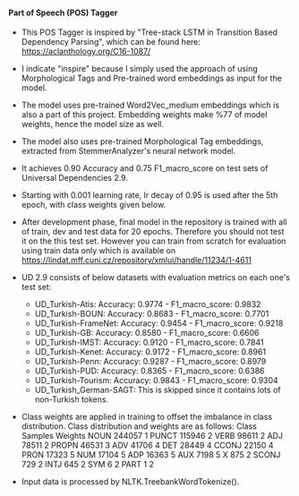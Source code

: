 #### Part of Speech (POS) Tagger

- This POS Tagger is inspired by "Tree-stack LSTM in Transition Based Dependency Parsing",
which can be found here: https://aclanthology.org/C16-1087/
- I indicate "inspire" because I simply used the approach of using Morphological Tags and Pre-trained word embeddings as input for the model.
- The model uses pre-trained Word2Vec_medium embeddings which is also a part of this project. Embedding weights make %77 of model weights, hence the model size as well.
- The model also uses pre-trained Morphological Tag embeddings, extracted from StemmerAnalyzer's neural network model.

- It achieves 0.90 Accuracy and 0.75 F1_macro_score on test sets of Universal Dependencies 2.9.
- Starting with 0.001 learning rate, lr decay of 0.95 is used after the 5th epoch, with class weights given below.
- After development phase, final model in the repository is trained with all of train, dev and test data for 20 epochs. Therefore you should not test it on the this test set. However you can train from scratch for evaluation using train data only which is available on https://lindat.mff.cuni.cz/repository/xmlui/handle/11234/1-4611
- UD 2.9 consists of below datasets with evaluation metrics on each one's test set:
	- UD_Turkish-Atis: Accuracy: 0.9774 - F1_macro_score: 0.9832
	- UD_Turkish-BOUN: Accuracy: 0.8683 - F1_macro_score: 0.7701
	- UD_Turkish-FrameNet: Accuracy: 0.9454 - F1_macro_score: 0.9218
	- UD_Turkish-GB: Accuracy: 0.8580 - F1_macro_score: 0.6606
	- UD_Turkish-IMST: Accuracy: 0.9120 - F1_macro_score: 0.7841
	- UD_Turkish-Kenet: Accuracy: 0.9172 - F1_macro_score: 0.8961
	- UD_Turkish-Penn: Accuracy: 0.9287 - F1_macro_score: 0.8979
	- UD_Turkish-PUD: Accuracy: 0.8365 - F1_macro_score: 0.6386
	- UD_Turkish-Tourism: Accuracy: 0.9843 - F1_macro_score: 0.9304
	- UD_Turkish_German-SAGT: This is skipped since it contains lots of non-Turkish tokens.

- Class weights are applied in training to offset the imbalance in class distribution. Class distribution and weights are as follows:
	Class	 Samples	Weights
	NOUN     244057		1
	PUNCT    115946		2
	VERB      98611		2
	ADJ       78511		2
	PROPN     46531		3
	ADV       41706		4
	DET       28449		4
	CCONJ     22150		4
	PRON      17323		5
	NUM       17104		5
	ADP       16363		5
	AUX        7198		5
	X           875		2
	SCONJ       729		2
	INTJ        645		2
	SYM           6		2
	PART          1		2
- Input data is processed by NLTK.TreebankWordTokenize().